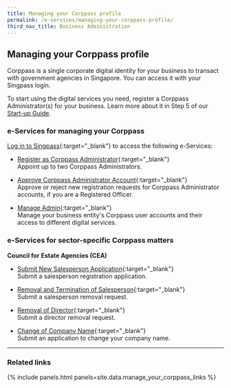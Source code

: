 ```yaml
---
title: Managing your Corppass profile
permalink: /e-services/managing-your-corppass-profile/
third_nav_title: Business Administration
---
```


## Managing your Corppass profile

Corppass is a single corporate digital identity for your business to transact with government agencies in Singapore. You can access it with your Singpass login.

To start using the digital services you need, register a Corppass Administrator(s) for your business. Learn more about it in Step 5 of our [Start-up Guide](/start-a-business/create-a-corppass-account/).

### e-Services for managing your Corppass

[Log in to Singpass](https://www.corppass.gov.sg/cpauth/login/homepage?TAM_OP=login){:target="_blank"} to access the following e-Services:

- [Register as Corppass Administrator](https://www.corppass.gov.sg/cpauth/login/homepage?TAM_OP=login){:target="_blank"}
  <br>Appoint up to two Corppass Administrators.

- [Approve Corppass Administrator Account](https://www.corppass.gov.sg/cpauth/login/homepage?TAM_OP=login){:target="_blank"}
  <br>Approve or reject new registration requests for Corppass Administrator accounts, if you are a Registered Officer.

- [Manage Admin](https://www.corppass.gov.sg/cpauth/login/homepage?TAM_OP=login){:target="_blank"}
  <br>Manage your business entity's Corppass user accounts and their access to different digital services.

### e-Services for sector-specific Corppass matters

**Council for Estate Agencies (CEA)**

- [Submit New Salesperson Application](https://www.cea.gov.sg/professionals/salesperson-registration-matters/apply-for-salesperson-registration){:target="_blank"}
  <br>Submit a salesperson registration application.

- [Removal and Termination of Salesperson](https://www.cea.gov.sg/professionals/e-services-for-estate-agents){:target="_blank"}
  <br>Submit a salesperson removal request.

- [Removal of Director](https://www.cea.gov.sg/professionals/e-services-for-estate-agents){:target="_blank"}
  <br>Submit a director removal request.

- [Change of Company Name](https://www.cea.gov.sg/professionals/e-services-for-estate-agents){:target="_blank"}
  <br>Submit an application to change your company name.

---

### Related links

{% include panels.html panels=site.data.manage_your_corppass_links %}
